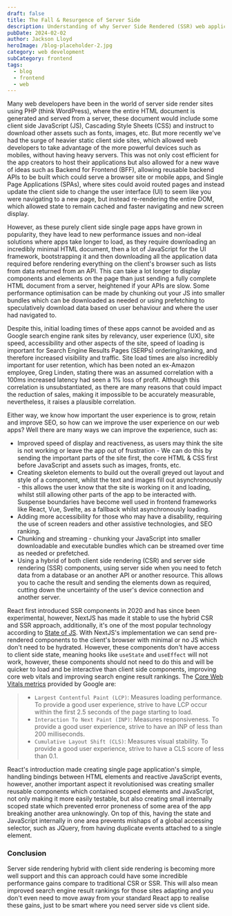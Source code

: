 ```yaml
---
draft: false
title: The Fall & Resurgence of Server Side
description: Understanding of why Server Side Rendered (SSR) web applications fell and why hybrid is becoming popular
pubDate: 2024-02-02
author: Jackson Lloyd
heroImage: /blog-placeholder-2.jpg
category: web development
subCategory: frontend
tags:
  - blog
  - frontend
  - web
---
```

Many web developers have been in the world of server side render sites using PHP (think WordPress), where the entire HTML document is generated and served from a server, these document would include some client side JavaScript (JS), Cascading Style Sheets (CSS) and instruct to download other assets such as fonts, images, etc. But more recently we've had the surge of heavier static client side sites, which allowed web developers to take advantage of the more powerful devices such as mobiles, without having heavy servers. This was not only cost efficient for the app creators to host their applications but also allowed for a new wave of ideas such as Backend for Frontend (BFF), allowing reusable backend APIs to be built which could serve a browser site or mobile apps, and Single Page Applications (SPAs), where sites could avoid routed pages and instead update the client side to change the user interface (UI) to seem like you were navigating to a new page, but instead re-rendering the entire DOM, which allowed state to remain cached and faster navigating and new screen display.

However, as these purely client side single page apps have grown in popularity, they have lead to new performance issues and non-ideal solutions where apps take longer to load, as they require downloading an incredibly minimal HTML document, then a lot of JavaScript for the UI framework, bootstrapping it and then downloading all the application data required before rendering everything on the client's browser such as lists from data returned from an API. This can take a lot longer to display components and elements on the page than just sending a fully complete HTML document from a server, heightened if your APIs are slow. Some performance optimisation can be made by chunking out your JS into smaller bundles which can be downloaded as needed or using prefetching to speculatively download data based on user behaviour and where the user had navigated to.

Despite this, initial loading times of these apps cannot be avoided and as Google search engine rank sites by relevancy, user experience (UX), site speed, accessibility and other aspects of the site, speed of loading is important for Search Engine Results Pages (SERPs) ordering/ranking, and therefore increased visibility and traffic. Site load times are also incredibly important for user retention, which has been noted an ex-Amazon employee, Greg Linden, stating there was an assumed correlation with a 100ms increased latency had seen a 1% loss of profit. Although this correlation is unsubstantiated, as there are many reasons that could impact the reduction of sales, making it impossible to be accurately measurable, nevertheless, it raises a plausible correlation.

Either way, we know how important the user experience is to grow, retain and improve SEO, so how can we improve the user experience on our web apps? Well there are many ways we can improve the experience, such as:
- Improved speed of display and reactiveness, as users may think the site is not working or leave the app out of frustration - We can do this by sending the important parts of the site first, the core HTML & CSS first before JavaScript and assets such as images, fronts, etc.
- Creating skeleton elements to build out the overall greyed out layout and style of a component, whilst the text and images fill out asynchronously - this allows the user know that the site is working on it and loading, whilst still allowing other parts of the app to be interacted with. Suspense boundaries have become well used in frontend frameworks like React, Vue, Svelte, as a fallback whilst asynchronously loading.
- Adding more accessibility for those who may have a disability, requiring the use of screen readers and other assistive technologies, and SEO ranking.
- Chunking and streaming - chunking your JavaScript into smaller downloadable and executable bundles which can be streamed over time as needed or prefetched.
- Using a hybrid of both client side rendering (CSR) and server side rendering (SSR) components, using server side when you need to fetch data from a database or an another API or another resource. This allows you to cache the result and sending the elements down as required, cutting down the uncertainty of the user's device connection and another server.

React first introduced SSR components in 2020 and has since been experimental, however, NextJS has made it stable to use the hybrid CSR and SSR approach, additionally, it's one of the most popular technology according to [State of JS](https://stateofjs.com/en-US/). With NextJS's implementation we can send pre-rendered components to the client's browser with minimal or no JS which don't need to be hydrated. However, these components don't have access to client side state, meaning hooks like `useState` and `useEffect` will not work, however, these components should not need to do this and will be quicker to load and be interactive than client side components, improving core web vitals and improving search engine result rankings. The [Core Web Vitals metrics](https://developers.google.com/search/docs/appearance/core-web-vitals) provided by Google are:
> - `Largest Contentful Paint (LCP)`: Measures loading performance. To provide a good user experience, strive to have LCP occur within the first 2.5 seconds of the page starting to load.
> - `Interaction To Next Paint (INP)`: Measures responsiveness. To provide a good user experience, strive to have an INP of less than 200 milliseconds.
> - `Cumulative Layout Shift (CLS)`: Measures visual stability. To provide a good user experience, strive to have a CLS score of less than 0.1.

React's introduction made creating single page application's simple, handling bindings between HTML elements and reactive JavaScript events, however, another important aspect it revolutionised was creating smaller reusable components which contained scoped elements and JavaScript, not only making it more easily testable, but also creating small internally scoped state which prevented error proneness of some area of the app breaking another area unknowingly. On top of this, having the state and JavaScript internally in one area prevents mishaps of a global accessing selector, such as JQuery, from having duplicate events attached to a single element.

### Conclusion
Server side rendering hybrid with client side rendering is becoming more well support and this can approach could have some incredible performance gains compare to traditional CSR or SSR. This will also mean improved search engine result rankings for those sites adapting and you don't even need to move away from your standard React app to realise these gains, just to be smart where you need server side vs client side.